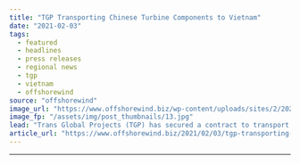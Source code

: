 ```yaml
---
title: "TGP Transporting Chinese Turbine Components to Vietnam"
date: "2021-02-03"
tags: 
  - featured
  - headlines
  - press releases
  - regional news
  - tgp
  - vietnam
  - offshorewind
source: "offshorewind"
image_url: "https://www.offshorewind.biz/wp-content/uploads/sites/2/2021/02/TGP-Transporting-Chinese-Turbine-Components-to-Vietnam.jpg"
image_fp: "/assets/img/post_thumbnails/13.jpg"
lead: "Trans Global Projects (TGP) has secured a contract to transport approximately 320,000 freight tons"
article_url: "https://www.offshorewind.biz/2021/02/03/tgp-transporting-chinese-turbine-components-to-vietnam/"
---
```


---
